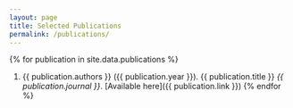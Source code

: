 ```yaml
---
layout: page
title: Selected Publications
permalink: /publications/
---
```


{% for publication in site.data.publications %}
1. {{ publication.authors }} ({{ publication.year }}). {{ publication.title }} _{{ publication.journal }}_. [Available here]({{ publication.link }})
{% endfor %}
